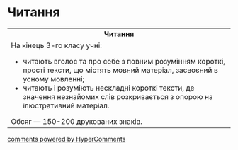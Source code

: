 <div id="hypercomments_widget" class="js-hypercomments-widget invisible"></div>

# Читання

<table>
  <tr>
    <td align="center"><b>Читання</b></td>
  </tr>
<td style="vertical-align:top !important;">
На кінець 3-го класу учні:
<ul>
<li>читають вголос та про себе з повним розумінням короткі, прості тексти, що містять мовний матеріал, засвоєний в усному мовленні; </li>
<li>читають і розуміють нескладні короткі тексти, де значення незнайомих слів розкривається з опорою на ілюстративний матеріал.</li>
</ul>
Обсяг — 150-200 друкованих знаків.<br>
</td>
</table>

<div class="js-hypercomments-container">
    <a href="http://hypercomments.com" class="hc-link" title="comments widget">comments powered by HyperComments</a>
</div>